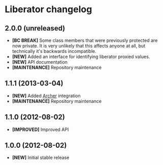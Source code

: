 # Liberator changelog

## 2.0.0 (unreleased)

- **[BC BREAK]** Some class members that were previously protected are now
  private. It is very unlikely that this affects anyone at all, but technically
  it's backwards incompatible.
- **[NEW]** Added an interface for identifying liberator proxied values.
- **[NEW]** API documentation
- **[MAINTENANCE]** Repository maintenance

## 1.1.1 (2013-03-04)

- **[NEW]** Added [Archer] integration
- **[MAINTENANCE]** Repository maintenance

[Archer]: https://github.com/IcecaveStudios/archer

## 1.1.0 (2012-08-02)

- **[IMPROVED]** Improved API

## 1.0.0 (2012-08-02)

- **[NEW]** Initial stable release
